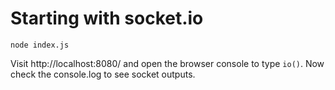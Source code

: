# Starting with socket.io

```
node index.js
```

Visit http://localhost:8080/ and open the browser console to type `io()`.
Now check the console.log to see socket outputs.
